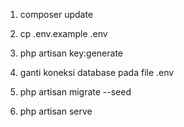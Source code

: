 1. composer update

2. cp .env.example .env

3. php artisan key:generate
4. ganti koneksi database pada file .env
5. php artisan migrate --seed
6. php artisan serve
